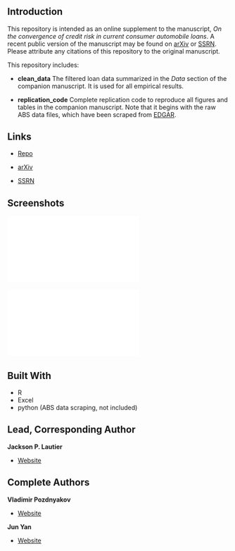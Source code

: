 <h1 align="center"><project-name></h1>

<p align="center"><project-description></p>

## Introduction

This repository is intended as an online supplement to the manuscript,
_On the convergence of credit risk in current consumer
automobile loans_.  A recent public version of the
manuscript may be found on [arXiv](https://arxiv.org/abs/2211.09176)
or [SSRN](https://papers.ssrn.com/sol3/papers.cfm?abstract_id=4278917).
Please attribute any citations of this repository to the original
manuscript.


This repository includes:

- **clean_data** The filtered loan data summarized in the _Data_ section of
the companion manuscript.  It is used for all empirical results.

- **replication_code** Complete replication code to reproduce all figures
and tables in the companion manuscript.  Note that it begins with the
raw ABS data files, which have been scraped from
[EDGAR](https://www.sec.gov/edgar/search-and-access).

## Links

- [Repo](https://github.com/jackson-lautier/credit-risk-convergence)

- [arXiv](https://arxiv.org/abs/2211.09176)

- [SSRN](https://papers.ssrn.com/sol3/papers.cfm?abstract_id=4278917)

## Screenshots

![Credit Risk Convergence](/illustrative_figures/crc_demo.pdf)

![Conditional Lender Profitability](/illustrative_figures/lender_profit.pdf)

## Built With

- R
- Excel
- python (ABS data scraping, not included)

## Lead, Corresponding Author

**Jackson P. Lautier**

- [Website](https://jacksonlautier.com/)

## Complete Authors

**Vladimir Pozdnyakov**

- [Website](https://vladimir-pozdnyakov.github.io/)

**Jun Yan**

- [Website](http://merlot.stat.uconn.edu/~jyan/)
